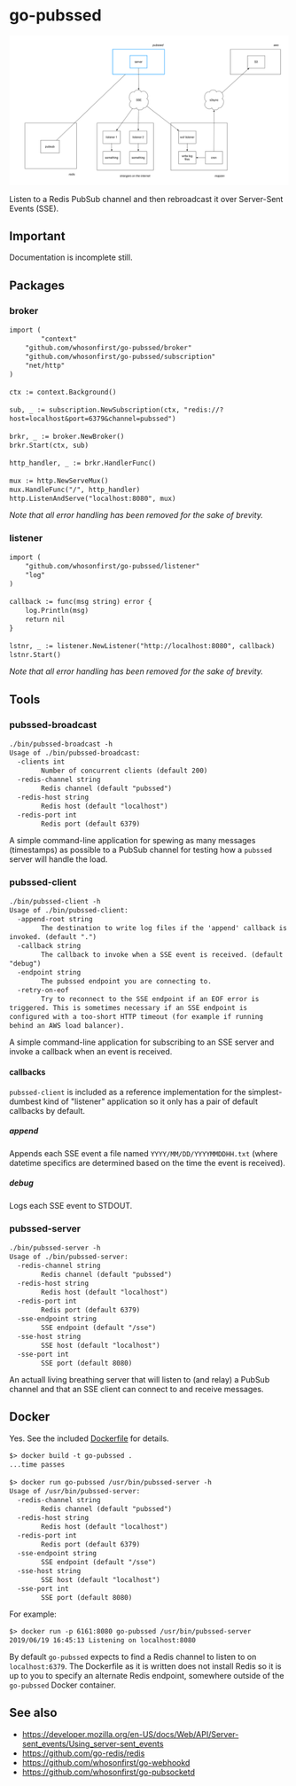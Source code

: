 # go-pubssed

![](images/pubssed-wof.png)

Listen to a Redis PubSub channel and then rebroadcast it over Server-Sent Events (SSE).

## Important

Documentation is incomplete still.

## Packages

### broker

```
import (
        "context"
	"github.com/whosonfirst/go-pubssed/broker"
	"github.com/whosonfirst/go-pubssed/subscription"	
	"net/http"
)

ctx := context.Background()

sub, _ := subscription.NewSubscription(ctx, "redis://?host=localhost&port=6379&channel=pubssed")

brkr, _ := broker.NewBroker()
brkr.Start(ctx, sub)

http_handler, _ := brkr.HandlerFunc()

mux := http.NewServeMux()
mux.HandleFunc("/", http_handler)
http.ListenAndServe("localhost:8080", mux)
```

_Note that all error handling has been removed for the sake of brevity._

### listener

```
import (
	"github.com/whosonfirst/go-pubssed/listener"
	"log"
)

callback := func(msg string) error {
	log.Println(msg)
	return nil
}

lstnr, _ := listener.NewListener("http://localhost:8080", callback)
lstnr.Start()
```

_Note that all error handling has been removed for the sake of brevity._

## Tools

### pubssed-broadcast

```
./bin/pubssed-broadcast -h
Usage of ./bin/pubssed-broadcast:
  -clients int
    	Number of concurrent clients (default 200)
  -redis-channel string
    	Redis channel (default "pubssed")
  -redis-host string
    	Redis host (default "localhost")
  -redis-port int
    	Redis port (default 6379)
```

A simple command-line application for spewing as many messages (timestamps) as possible to a PubSub channel for testing how a `pubssed` server will handle the load.

### pubssed-client

```
./bin/pubssed-client -h
Usage of ./bin/pubssed-client:
  -append-root string
    	The destination to write log files if the 'append' callback is invoked. (default ".")
  -callback string
    	The callback to invoke when a SSE event is received. (default "debug")
  -endpoint string
    	The pubssed endpoint you are connecting to.
  -retry-on-eof
    	Try to reconnect to the SSE endpoint if an EOF error is triggered. This is sometimes necessary if an SSE endpoint is configured with a too-short HTTP timeout (for example if running behind an AWS load balancer).
```

A simple command-line application for subscribing to an SSE server and invoke a callback when an event is received.

#### callbacks

`pubssed-client` is included as a reference implementation for the simplest-dumbest kind of "listener" application so it only has a pair of default callbacks by default.

##### append

Appends each SSE event a file named `YYYY/MM/DD/YYYYMMDDHH.txt` (where datetime specifics are determined based on the time the event is received).

##### debug

Logs each SSE event to STDOUT.

### pubssed-server

```
./bin/pubssed-server -h
Usage of ./bin/pubssed-server:
  -redis-channel string
    	Redis channel (default "pubssed")
  -redis-host string
    	Redis host (default "localhost")
  -redis-port int
    	Redis port (default 6379)
  -sse-endpoint string
    	SSE endpoint (default "/sse")
  -sse-host string
    	SSE host (default "localhost")
  -sse-port int
    	SSE port (default 8080)
```

An actuall living breathing server that will listen to (and relay) a PubSub channel and that an SSE client can connect to and receive messages.

## Docker

Yes. See the included [Dockerfile](Dockerfile) for details.

```
$> docker build -t go-pubssed .
...time passes

$> docker run go-pubssed /usr/bin/pubssed-server -h
Usage of /usr/bin/pubssed-server:
  -redis-channel string
    	Redis channel (default "pubssed")
  -redis-host string
    	Redis host (default "localhost")
  -redis-port int
    	Redis port (default 6379)
  -sse-endpoint string
    	SSE endpoint (default "/sse")
  -sse-host string
    	SSE host (default "localhost")
  -sse-port int
    	SSE port (default 8080)
```

For example:

```
$> docker run -p 6161:8080 go-pubssed /usr/bin/pubssed-server
2019/06/19 16:45:13 Listening on localhost:8080
```

By default `go-pubssed` expects to find a Redis channel to listen to on `localhost:6379`. The Dockerfile as it is written does not install Redis so it is up to you to specify an alternate Redis endpoint, somewhere outside of the `go-pubssed` Docker container.

## See also

* https://developer.mozilla.org/en-US/docs/Web/API/Server-sent_events/Using_server-sent_events
* https://github.com/go-redis/redis
* https://github.com/whosonfirst/go-webhookd
* https://github.com/whosonfirst/go-pubsocketd
